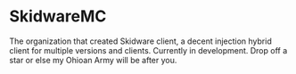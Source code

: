 # SkidwareMC
The organization that created Skidware client, a decent injection hybrid client for multiple versions and clients. Currently in development. Drop off a star or else my Ohioan Army will be after you.
